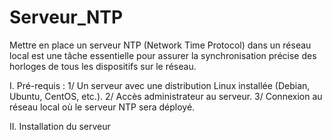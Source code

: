 # Serveur_NTP
Mettre en place un serveur NTP (Network Time Protocol) dans un réseau local est une tâche essentielle pour assurer la synchronisation précise des horloges de tous les dispositifs sur le réseau.

I. Pré-requis :
1/ Un serveur avec une distribution Linux installée (Debian, Ubuntu, CentOS, etc.).
2/ Accès administrateur au serveur.
3/ Connexion au réseau local où le serveur NTP sera déployé.

II. Installation du serveur 
 

